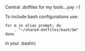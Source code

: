Central .dotfiles for my tools...yay :-)

To include bash configurations use:

    for m in alias prompt; do
        . "~/shared-dotfiles/bash/$m"
    done

in your .bashrc
